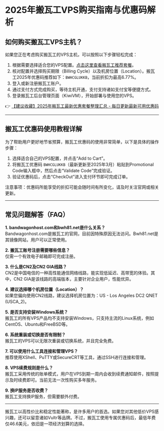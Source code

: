# 2025年搬瓦工VPS购买指南与优惠码解析

## 如何购买搬瓦工VPS主机？

如果您正在考虑购买搬瓦工的VPS主机，可以按照以下步骤轻松完成：

1. 根据需要选择适合您的VPS配置。[点击这里查看搬瓦工推荐套餐](https://bit.ly/banwagon)。
2. 核对配置并选择购买期限（Billing Cycle）以及机房位置（Location）。搬瓦工2025年优惠码推荐如下：`BWHCGLUKKB`，当前折扣为最高6.77%。
3. 登入或新注册搬瓦工账户。
4. 通过支付方式完成购买，等待主机开通，支付支持诸如支付宝等便捷方式。
5. 登录搬瓦工后台管理页面（KiwiVM），开始部署与使用您的VPS。

👉 [【建议收藏】2025年搬瓦工最新优惠套餐整理汇总 - 每日更新最新可用优惠码](https://bit.ly/banwagon)

---

## 搬瓦工优惠码使用教程详解

为了帮助用户更好地节省预算，搬瓦工优惠码的使用非常简单，以下是具体的操作步骤：

1. 选择适合自己的VPS配置，并点击“Add to Cart”。
2. 将搬瓦工优惠码 `BWHCGLUKKB`（最新更新至2025年3月）粘贴到Promotional Code输入框中，然后点击“Validate Code”完成验证。
3. 验证优惠码后，点击“CheckOut”进入支付环节即可完成订单。

注意事项：优惠码所能享受的折扣可能会随时间有所变化，请及时关注官网或相关更新。

---

## 常见问题解答（FAQ）

**1. bandwagonhost.com和bwh81.net是什么关系？**  
Bandwagonhost.com是搬瓦工的官网，目前因特殊原因无法访问。Bwh81.net是其镜像网站，用户可以正常使用。

**2. 搬瓦工账号注册需要哪些信息？**  
仅需一个有效电子邮箱即可完成注册。

**3. 什么是CN2及CN2 GIA线路？**  
CN2是中国电信的一种高性能通信网络线路，能实现低延迟、高带宽的体验。其中，CN2 GIA是该线路的高端版本，主要针对企业用户，性能优异。

**4. 建议选择哪个机房位置（Location）？**  
如果您偏向使用CN2线路，建议选择机房位置为：US - Los Angeles DC2 QNET (USCA_2)。

**5. 是否支持安装Windows系统？**  
搬瓦工的所有VPS产品均不支持安装Windows，只支持主流的Linux系统，例如CentOS、Ubuntu和FreeBSD等。

**6. 系统重装或切换是否有限制？**  
搬瓦工的VPS可以无限次重装或切换系统，并且完全免费。

**7. 可以使用什么工具连接和管理VPS？**  
推荐使用XShell、PuTTY或SecureCRT等工具，通过SSH进行连接和管理。

**8. VPS续费规则是什么？**  
搬瓦工采用传统的账单模式，用户在VPS到期一周内会收到续费通知邮件，按照提示及时续费即可。当前无法一次性购买多年服务。

**9. 换IP服务是否收费？**  
搬瓦工支持换IP服务，但需要额外付费。

---

搬瓦工以高性价比和稳定性能著称，是许多用户的首选。如果您对其他低价VPS感兴趣，还可以留意诸如Vultr等品牌。不过，搬瓦工使用专属优惠码后，最低年费仅46.6美元，依旧是一项经济划算的选择。